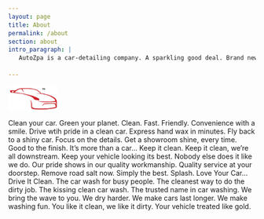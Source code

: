 ```yaml
---
layout: page
title: About
permalink: /about
section: about
intro_paragraph: |
   AutoZpa is a car-detailing company. A sparkling good deal. Brand new touch less car wash. Bringing back that new car feeling. Cars deserve better. [Works 🡥](/contact)

---
```


<img src="/assets/img/uploads/plain.png" width=100 alt="logo">

Clean your car. Green your planet. Clean. Fast. Friendly. Convenience with a smile. Drive wtih pride in a clean car. Express hand wax in minutes. Fly back to a shiny car. Focus on the details. Get a showroom shine, every time. Good to the finish. It’s more than a car… Keep it clean. Keep it clean, we’re all downstream. Keep your vehicle looking its best. Nobody else does it like we do. Our pride shows in our quality workmanship. Quality service at your doorstep. Remove road salt now. Simply the best. Splash. Love Your Car… Drive It Clean. The car wash for busy people. The cleanest way to do the dirty job. The kissing clean car wash. The trusted name in car washing. We bring the wave to you. We dry harder. We make cars last longer. We make washing fun. You like it clean, we like it dirty. Your vehicle treated like gold.

<!--- ### A heading -->

<!--- Lorem ipsum dolor sit amet, consectetur adipisicing elit, sed do eiusmod tempor incididunt ut labore et dolore magna aliqua. Ut enim ad minim veniam, quis nostrud exercitation ullamco laboris nisi ut aliquip ex ea commodo consequat. Duis aute irure dolor in reprehenderit in voluptate velit esse cillum dolore eu fugiat nulla pariatur. Excepteur sint occaecat cupidatat non proident, sunt in culpa qui officia deserunt mollit anim id est laborum. --->
